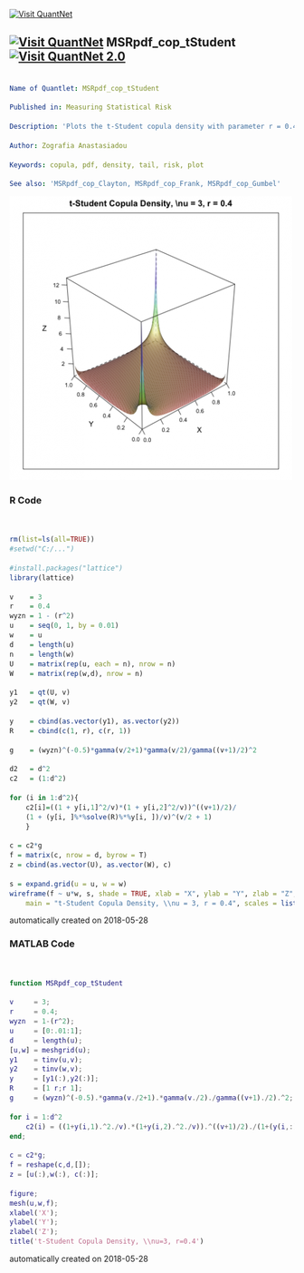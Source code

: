 [<img src="https://github.com/QuantLet/Styleguide-and-FAQ/blob/master/pictures/banner.png" width="888" alt="Visit QuantNet">](http://quantlet.de/)

## [<img src="https://github.com/QuantLet/Styleguide-and-FAQ/blob/master/pictures/qloqo.png" alt="Visit QuantNet">](http://quantlet.de/) **MSRpdf_cop_tStudent** [<img src="https://github.com/QuantLet/Styleguide-and-FAQ/blob/master/pictures/QN2.png" width="60" alt="Visit QuantNet 2.0">](http://quantlet.de/)

```yaml

Name of Quantlet: MSRpdf_cop_tStudent

Published in: Measuring Statistical Risk

Description: 'Plots the t-Student copula density with parameter r = 0.4 and DoF = 3.'

Author: Zografia Anastasiadou

Keywords: copula, pdf, density, tail, risk, plot

See also: 'MSRpdf_cop_Clayton, MSRpdf_cop_Frank, MSRpdf_cop_Gumbel'


```

![Picture1](MSRpdf_cop_tStudent.png)

### R Code
```r


rm(list=ls(all=TRUE))
#setwd("C:/...")

#install.packages("lattice")
library(lattice)

v    = 3
r    = 0.4
wyzn = 1 - (r^2)
u    = seq(0, 1, by = 0.01)
w    = u
d    = length(u) 
n    = length(w)
U    = matrix(rep(u, each = n), nrow = n)
W    = matrix(rep(w,d), nrow = n)

y1   = qt(U, v)
y2   = qt(W, v)

y    = cbind(as.vector(y1), as.vector(y2))
R    = cbind(c(1, r), c(r, 1))

g    = (wyzn)^(-0.5)*gamma(v/2+1)*gamma(v/2)/gamma((v+1)/2)^2

d2   = d^2
c2   = (1:d^2)

for (i in 1:d^2){
	c2[i]=((1 + y[i,1]^2/v)*(1 + y[i,2]^2/v))^((v+1)/2)/
    (1 + (y[i, ]%*%solve(R)%*%y[i, ])/v)^(v/2 + 1)
	}
	
c = c2*g
f = matrix(c, nrow = d, byrow = T)
z = cbind(as.vector(U), as.vector(W), c)

s = expand.grid(u = u, w = w)
wireframe(f ~ u*w, s, shade = TRUE, xlab = "X", ylab = "Y", zlab = "Z", 
    main = "t-Student Copula Density, \\nu = 3, r = 0.4", scales = list(arrows = FALSE))
```

automatically created on 2018-05-28

### MATLAB Code
```matlab


function MSRpdf_cop_tStudent
    
v     = 3;
r     = 0.4;
wyzn  = 1-(r^2);
u     = [0:.01:1];
d     = length(u);
[u,w] = meshgrid(u);
y1    = tinv(u,v);
y2    = tinv(w,v);
y     = [y1(:),y2(:)];
R     = [1 r;r 1];
g     = (wyzn)^(-0.5).*gamma(v./2+1).*gamma(v./2)./gamma((v+1)./2).^2;

for i = 1:d^2
    c2(i) = ((1+y(i,1).^2./v).*(1+y(i,2).^2./v)).^((v+1)/2)./(1+(y(i,:)*inv(R)*y(i,:)')./v)^(v./2+1);
end;

c = c2*g;
f = reshape(c,d,[]); 
z = [u(:),w(:), c(:)];

figure;
mesh(u,w,f);
xlabel('X');
ylabel('Y');
zlabel('Z');
title('t-Student Copula Density, \\nu=3, r=0.4')
```

automatically created on 2018-05-28